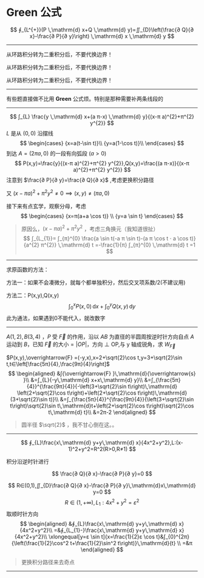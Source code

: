 # Green 公式

$$
∮_{L^{+}}(P \,\mathrm{d} x+Q \,\mathrm{d} y)=∬_{D}\left(\frac{∂ Q}{∂ x}-\frac{∂ P}{∂ y}\right) \,\mathrm{d} x \,\mathrm{d} y
$$

---

从环路积分转为二重积分后，不要代换边界！<p>
从环路积分转为二重积分后，不要代换边界！<p>
从环路积分转为二重积分后，不要代换边界！

---

有些题直接做不比用 $\mathbf {Green}$ 公式烦。特别是那种需要补两条线段的

---

$$
∫_{L} \frac{y \,\mathrm{d} x+(a π-x) \,\mathrm{d} y}{(x-π a)^{2}+π^{2} y^{2}}
$$
$L$ 是从 $(0,0)$ 沿摆线
$$
\begin{cases}
{x=a(t-\sin t)}\\
{y=a(1-\cos t)}\\
\end{cases}
$$
到达 $A=(2π a,0)$ 的一段有向弧段 $(a>0)$
$$
P(x,y)=\frac{y}{(x-π a)^{2}+π^{2} y^{2}},Q(x,y)=\frac{(a π-x)}{(x-π a)^{2}+π^{2} y^{2}}
$$
注意到 $\frac{∂ P}{∂ y}=\frac{∂ Q}{∂ x}$ ,考虑更换积分路径<p>
又 ${(x-π a)^{2}+π^{2} y^{2}}≠ 0⟹ (x,y)≠ (π a,0)$

接下来有点玄学，观察分母，考虑
$$
\begin{cases}
{x=π(a+a \cos t)} \\
 {y=a \sin t}
\end{cases}
$$
>原因么，${(x-π a)^{2}+π^{2} y^{2}}$ ，考虑三角换元（我知道很扯）
$$
∫_{L_{1}}=
∫_{π}^{0} \frac{a \sin t(-a π \sin t)-(a π \cos t ⋅ a \cos t)}{a^{2} π^{2}} \,\mathrm{d} t
=-\frac{1}{π} ∫_{π}^{0} \,\mathrm{d} t
=1
$$

---

求原函数的方法：<p>
方法一：如果不会凑微分，就每个都单独积分，然后交叉项系数/2(不建议用)<p>
方法二：P(x,y),Q(x,y)
$$
∫_{0}^{x}{P(x,0)}\,\mathrm{d}{x} +∫_{0}^{y}{Q(x,y)}\,\mathrm{d}{y} 
$$
此为通法，如果遇到0不能代入，就改数字

---

$A(1,2),B(3,4)$ ，$P$ 受 $\overrightarrow{F}$ 的作用，沿以 $AB$ 为直径的半圆周按逆时针方向自点 $A$ 运动到 $B$，已知 $\overrightarrow{F}$ 的大小$=|OP|$，方向 $\bot$ OP,与 y 轴成锐角，求 $W_{\overrightarrow{F}}$

$P(x,y),\overrightarrow{F} =(-y,x),x=2+\sqrt{2}\cos t,y=3+\sqrt{2}\sin t,t∈\left[\frac{5π}{4},\frac{9π}{4}\right]$
$$
\begin{aligned}
&∫{\overrightarrow{F} }\,\mathrm{d}{\overrightarrow{s} }\\
&=∫_{L}{-y\,\mathrm{d} x+x\,\mathrm{d} y}\\
&=∫_{\frac{5π}{4}}^{\frac{9π}{4}}{-\left(3+\sqrt{2}\sin t\right)\,\mathrm{d} \left(2+\sqrt{2}\cos t\right)+\left(2+\sqrt{2}\cos t\right)\,\mathrm{d} (3+\sqrt{2}\sin t)}\\
&=∫_{\frac{5π}{4}}^{\frac{9π}{4}}{\left(3+\sqrt{2}\sin t\right)\sqrt{2}\sin t\,\mathrm{d}t+\left(2+\sqrt{2}\cos t\right)\sqrt{2}\cos t\,\mathrm{d} t}\\
&=2π-2
\end{aligned}
$$

>圆半径 $\sqrt{2}$ ，我不甘心倒在这。。

---

$$
∮_{L}\frac{x\,\mathrm{d} y+y\,\mathrm{d} x}{4x^2+y^2},L:(x-1)^2+y^2=R^2(R>0,R≠1)
$$

积分沿逆时针进行

$$
\frac{∂ Q}{∂ x}-\frac{∂ P}{∂ y}=0
$$

$$
R∈(0,1),∬_{D}\frac{∂ Q}{∂ x}-\frac{∂ P}{∂ y}\,\mathrm{d}x\,\mathrm{d} y=0
$$
$$
R∈(1,+∞),L_{1}:4x^2+y^2=ε^2
$$
取顺时针方向
$$
\begin{aligned}
&∮_{L}\frac{x\,\mathrm{d} y+y\,\mathrm{d} x}{4x^2+y^2}\\
=&∮_{L_{1}-}\frac{x\,\mathrm{d} y+y\,\mathrm{d} x}{4x^2+y^2}\\
\xlongequal[y=ε \sin t]{x=\frac{1}{2}ε \cos t}&∫_{0}^{2π}{\left(\frac{1}{2}\cos^2 t+\frac{1}{2}\sin^2 t\right)}\,\mathrm{d}{t} \\
=&π
\end{aligned}
$$

>更换积分路径来去奇点

---
